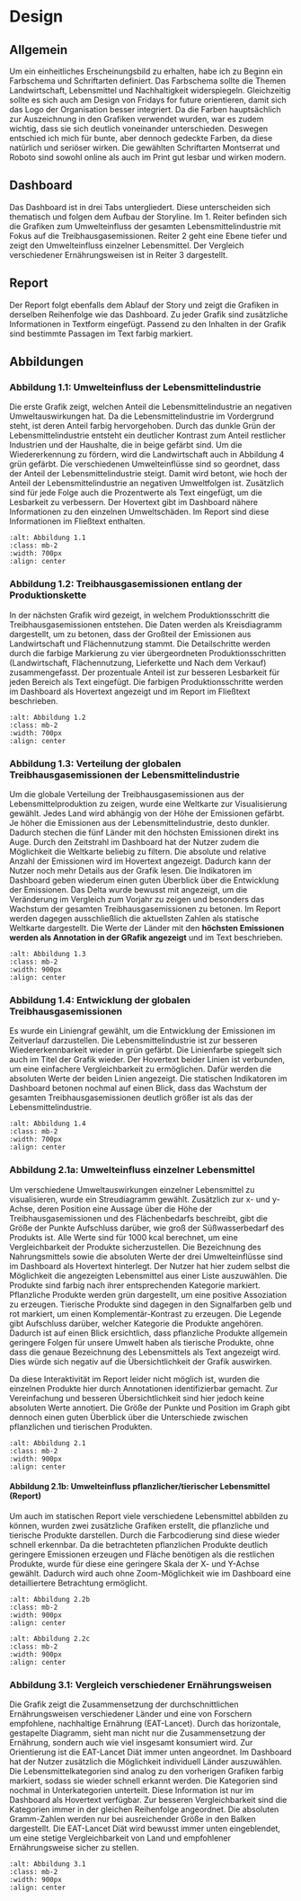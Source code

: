 # Design
## Allgemein
Um ein einheitliches Erscheinungsbild zu erhalten, habe ich zu Beginn ein Farbschema und Schriftarten definiert. Das Farbschema sollte die Themen Landwirtschaft, Lebensmittel und Nachhaltigkeit widerspiegeln. Gleichzeitig sollte es sich auch am Design von Fridays for future orientieren, damit sich das Logo der Organisation besser integriert. Da die Farben hauptsächlich zur Auszeichnung in den Grafiken verwendet wurden, war es zudem wichtig, dass sie sich deutlich voneinander unterschieden. Deswegen entschied ich mich für bunte, aber dennoch gedeckte Farben, da diese natürlich und seriöser wirken. 
Die gewählten Schriftarten Montserrat und Roboto sind sowohl online als auch im Print gut lesbar und wirken modern.

## Dashboard
Das Dashboard ist in drei Tabs untergliedert. Diese unterscheiden sich thematisch und folgen dem Aufbau der Storyline. Im 1. Reiter befinden sich die Grafiken zum Umwelteinfluss der gesamten Lebensmittelindustrie mit Fokus auf die Treibhausgasemissionen. Reiter 2 geht eine Ebene tiefer und zeigt den Umwelteinfluss einzelner Lebensmittel. Der Vergleich verschiedener Ernährungsweisen ist in Reiter 3 dargestellt.

## Report
Der Report folgt ebenfalls dem Ablauf der Story und zeigt die Grafiken in derselben Reihenfolge wie das Dashboard. Zu jeder Grafik sind zusätzliche Informationen in Textform eingefügt. Passend zu den Inhalten in der Grafik sind bestimmte Passagen im Text farbig markiert.

## Abbildungen
### Abbildung 1.1: Umwelteinfluss der Lebensmittelindustrie
Die erste Grafik zeigt, welchen Anteil die Lebensmittelindustrie an negativen Umweltauswirkungen hat. Da die Lebensmittelindustrie im Vordergrund steht, ist deren Anteil farbig hervorgehoben. Durch das dunkle Grün der Lebensmittelindustrie entsteht ein deutlicher Kontrast zum Anteil restlicher Industrien und der Haushalte, die in beige gefärbt sind. Um die Wiedererkennung zu fördern, wird die Landwirtschaft auch in Abbildung 4 grün gefärbt. Die verschiedenen Umwelteinflüsse sind so geordnet, dass der Anteil der Lebensmittelindustrie steigt. Damit wird betont, wie hoch der Anteil der Lebensmittelindustrie an negativen Umweltfolgen ist. Zusätzlich sind für jede Folge auch die Prozentwerte als Text eingefügt, um die Lesbarkeit zu verbessern. Der Hovertext gibt im Dashboard nähere Informationen zu den einzelnen Umweltschäden. Im Report sind diese Informationen im Fließtext enthalten.

```{image} ../../Report/fig_1_1.png
:alt: Abbildung 1.1
:class: mb-2
:width: 700px
:align: center
```

### Abbildung 1.2: Treibhausgasemissionen entlang der Produktionskette
In der nächsten Grafik wird gezeigt, in welchem Produktionsschritt die Treibhausgasemissionen entstehen. Die Daten werden als Kreisdiagramm dargestellt, um zu betonen, dass der Großteil der Emissionen aus Landwirtschaft und Flächennutzung stammt. Die Detailschritte werden durch die farbige Markierung zu vier übergeordneten Produktionsschritten (Landwirtschaft, Flächennutzung, Lieferkette und Nach dem Verkauf) zusammengefasst. Der prozentuale Anteil ist zur besseren Lesbarkeit für jeden Bereich als Text eingefügt. Die farbigen Produktionsschritte werden im Dashboard als Hovertext angezeigt und im Report im Fließtext beschrieben.

```{image} ../../Report/fig_1_2.png
:alt: Abbildung 1.2
:class: mb-2
:width: 700px
:align: center
```

### Abbildung 1.3: Verteilung der globalen Treibhausgasemissionen der Lebensmittelindustrie
Um die globale Verteilung der Treibhausgasemissionen aus der Lebensmittelproduktion zu zeigen, wurde eine Weltkarte zur Visualisierung gewählt. Jedes Land wird abhängig von der Höhe der Emissionen gefärbt. Je höher die Emissionen aus der Lebensmittelindustrie, desto dunkler. Dadurch stechen die fünf Länder mit den höchsten Emissionen direkt ins Auge. Durch den Zeitstrahl im Dashboard hat der Nutzer zudem die Möglichkeit die Weltkarte beliebig zu filtern. Die absolute und relative Anzahl der Emissionen wird im Hovertext angezeigt. Dadurch kann der Nutzer noch mehr Details aus der Grafik lesen. Die Indikatoren im Dashboard geben wiederum einen guten Überblick über die Entwicklung der Emissionen. Das Delta wurde bewusst mit angezeigt, um die Veränderung im Vergleich zum Vorjahr zu zeigen und besonders das Wachstum der gesamten Treibhausgasemissionen zu betonen. Im Report werden dagegen ausschließlich die aktuellsten Zahlen als statische Weltkarte dargestellt. Die Werte der Länder mit den **höchsten Emissionen werden als Annotation in der GRafik angezeigt** und im Text beschrieben.

```{image} ../../Report/fig_1_3.png
:alt: Abbildung 1.3
:class: mb-2
:width: 900px
:align: center
```

### Abbildung 1.4: Entwicklung der globalen Treibhausgasemissionen
Es wurde ein Liniengraf gewählt, um die Entwicklung der Emissionen im Zeitverlauf darzustellen. Die Lebensmittelindustrie ist zur besseren Wiedererkennbarkeit wieder in grün gefärbt. Die Linienfarbe spiegelt sich auch im Titel der Grafik wieder. Der Hovertext beider Linien ist verbunden, um eine einfachere Vergleichbarkeit zu ermöglichen. Dafür werden die absoluten Werte der beiden Linien angezeigt. Die statischen Indikatoren im Dashboard betonen nochmal auf einen Blick, dass das Wachstum der gesamten Treibhausgasemissionen deutlich größer ist als das der Lebensmittelindustrie.

```{image} ../../Report/fig_1_4.png
:alt: Abbildung 1.4
:class: mb-2
:width: 700px
:align: center
```

### Abbildung 2.1a: Umwelteinfluss einzelner Lebensmittel
Um verschiedene Umweltauswirkungen einzelner Lebensmittel zu visualisieren, wurde ein Streudiagramm gewählt. Zusätzlich zur x- und y-Achse, deren Position eine Aussage über die Höhe der Treibhausgasemissionen und des Flächenbedarfs beschreibt, gibt die Größe der Punkte Aufschluss darüber, wie groß der Süßwasserbedarf des Produkts ist. Alle Werte sind für 1000 kcal berechnet, um eine Vergleichbarkeit der Produkte sicherzustellen. Die Bezeichnung des Nahrungsmittels sowie die absoluten Werte der drei Umwelteinflüsse sind im Dashboard als Hovertext hinterlegt. Der Nutzer hat hier zudem selbst die Möglichkeit die angezeigten Lebensmittel aus einer Liste auszuwählen. Die Produkte sind farbig nach ihrer entsprechenden Kategorie markiert. Pflanzliche Produkte werden grün dargestellt, um eine positive Assoziation zu erzeugen. Tierische Produkte sind dagegen in den Signalfarben gelb und rot markiert, um einen Komplementär-Kontrast zu erzeugen. Die Legende gibt Aufschluss darüber, welcher Kategorie die Produkte angehören. Dadurch ist auf einen Blick ersichtlich, dass pflanzliche Produkte allgemein geringere Folgen für unsere Umwelt haben als tierische Produkte, ohne dass die genaue Bezeichnung des Lebensmittels als Text angezeigt wird. Dies würde sich negativ auf die Übersichtlichkeit der Grafik auswirken.

Da diese Interaktivität im Report leider nicht möglich ist, wurden die einzelnen Produkte hier durch Annotationen identifizierbar gemacht. Zur Vereinfachung und besseren Übersichtlichkeit sind hier jedoch keine absoluten Werte annotiert. Die Größe der Punkte und Position im Graph gibt dennoch einen guten Überblick über die Unterschiede zwischen pflanzlichen und tierischen Produkten. 

```{image} ../../Report/fig_2_1.png
:alt: Abbildung 2.1
:class: mb-2
:width: 900px
:align: center
```

#### Abbildung 2.1b: Umwelteinfluss pflanzlicher/tierischer Lebensmittel (Report)
Um auch im statischen Report viele verschiedene Lebensmittel abbilden zu können, wurden zwei zusätzliche Grafiken erstellt, die pflanzliche und tierische Produkte darstellen. Durch die Farbcodierung sind diese wieder schnell erkennbar. Da die betrachteten pflanzlichen Produkte deutlich geringere Emissionen erzeugen und Fläche benötigen als die restlichen Produkte, wurde für diese eine geringere Skala der X- und Y-Achse gewählt. Dadurch wird auch ohne Zoom-Möglichkeit wie im Dashboard eine detailliertere Betrachtung ermöglicht.


```{image} ../../Report/fig_2_2.png
:alt: Abbildung 2.2b
:class: mb-2
:width: 900px
:align: center
```

```{image} ../../Report/fig_2_2.png
:alt: Abbildung 2.2c
:class: mb-2
:width: 900px
:align: center
```

### Abbildung 3.1: Vergleich verschiedener Ernährungsweisen
Die Grafik zeigt die Zusammensetzung der durchschnittlichen Ernährungsweisen verschiedener Länder und eine von Forschern empfohlene, nachhaltige Ernährung (EAT-Lancet). Durch das horizontale, gestapelte Diagramm, sieht man nicht nur die Zusammensetzung der Ernährung, sondern auch wie viel insgesamt konsumiert wird. Zur Orientierung ist die EAT-Lancet Diät immer unten angeordnet. Im Dashboard hat der Nutzer zusätzlich die Möglichkeit individuell Länder auszuwählen. Die Lebensmittelkategorien sind analog zu den vorherigen Grafiken farbig markiert, sodass sie wieder schnell erkannt werden. Die Kategorien sind nochmal in Unterkategorien unterteilt. Diese Information ist nur im Dashboard als Hovertext verfügbar. Zur besseren Vergleichbarkeit sind die Kategorien immer in der gleichen Reihenfolge angeordnet. Die absoluten Gramm-Zahlen werden nur bei ausreichender Größe in den Balken dargestellt. Die EAT-Lancet Diät wird bewusst immer unten eingeblendet, um eine stetige Vergleichbarkeit von Land und empfohlener Ernährungsweise sicher zu stellen. 

```{image} ../../Report/fig_3_1.png
:alt: Abbildung 3.1
:class: mb-2
:width: 900px
:align: center
```